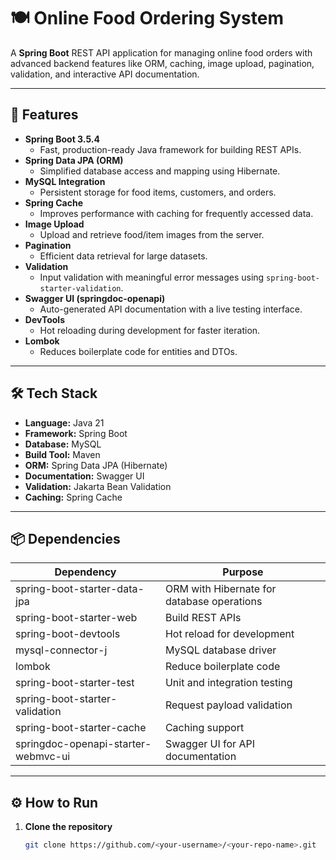 # 🍽️ Online Food Ordering System

A **Spring Boot** REST API application for managing online food orders with advanced backend features like ORM, caching, image upload, pagination, validation, and interactive API documentation.

---

## 🚀 Features
- **Spring Boot 3.5.4**
  - Fast, production-ready Java framework for building REST APIs.
- **Spring Data JPA (ORM)**
  - Simplified database access and mapping using Hibernate.
- **MySQL Integration**
  - Persistent storage for food items, customers, and orders.
- **Spring Cache**
  - Improves performance with caching for frequently accessed data.
- **Image Upload**
  - Upload and retrieve food/item images from the server.
- **Pagination**
  - Efficient data retrieval for large datasets.
- **Validation**
  - Input validation with meaningful error messages using `spring-boot-starter-validation`.
- **Swagger UI (springdoc-openapi)**
  - Auto-generated API documentation with a live testing interface.
- **DevTools**
  - Hot reloading during development for faster iteration.
- **Lombok**
  - Reduces boilerplate code for entities and DTOs.

---

## 🛠️ Tech Stack
- **Language:** Java 21
- **Framework:** Spring Boot
- **Database:** MySQL
- **Build Tool:** Maven
- **ORM:** Spring Data JPA (Hibernate)
- **Documentation:** Swagger UI
- **Validation:** Jakarta Bean Validation
- **Caching:** Spring Cache

---

## 📦 Dependencies
| Dependency | Purpose |
|------------|---------|
| spring-boot-starter-data-jpa | ORM with Hibernate for database operations |
| spring-boot-starter-web | Build REST APIs |
| spring-boot-devtools | Hot reload for development |
| mysql-connector-j | MySQL database driver |
| lombok | Reduce boilerplate code |
| spring-boot-starter-test | Unit and integration testing |
| spring-boot-starter-validation | Request payload validation |
| spring-boot-starter-cache | Caching support |
| springdoc-openapi-starter-webmvc-ui | Swagger UI for API documentation |

---

## ⚙️ How to Run
1. **Clone the repository**
   ```bash
   git clone https://github.com/<your-username>/<your-repo-name>.git

